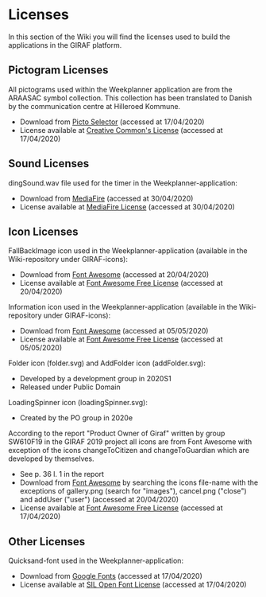 # Licenses

In this section of the Wiki you will find the licenses used to build the applications
in the GIRAF platform.

## Pictogram Licenses

All pictograms used within the Weekplanner application are from the ARAASAC symbol
collection. This collection has been translated to Danish by the communication
centre at Hilleroed Kommune.

- Download from [Picto Selector](https://www.kc-hil.dk/viden-og-udvikling-mega/paedagogisk-materiale/picto-selector)
  (accessed at 17/04/2020)
- License available at [Creative Common's License](https://creativecommons.org/licenses/?lang=da)
  (accessed at 17/04/2020)

## Sound Licenses

dingSound.wav file used for the timer in the Weekplanner-application:

- Download from [MediaFire](https://www.mediafire.com/file/ajhp232aey6uesf/Ding_-_Sound_Effects_YouTube.wav/file)
  (accessed at 30/04/2020)
- License available at [MediaFire License](https://www.mediafire.com/policies/terms_of_service.php)
  (accessed at 30/04/2020)

## Icon Licenses

FallBackImage icon used in the Weekplanner-application (available in the
Wiki-repository under GIRAF-icons):

- Download from [Font Awesome](https://fontawesome.com/icons/image?style=regular)
  (accessed at 20/04/2020)
- License available at [Font Awesome Free License](https://fontawesome.com/license/free)
  (accessed at 20/04/2020)

Information icon used in the Weekplanner-application (available in the Wiki-repository
under GIRAF-icons):

- Download from [Font Awesome](https://fontawesome.com/icons/info-circle?style=solid)
  (accessed at 05/05/2020)
- License available at [Font Awesome Free License](https://fontawesome.com/license/free)
  (accessed at 05/05/2020)

Folder icon (folder.svg) and AddFolder icon (addFolder.svg):

- Developed by a development group in 2020S1
- Released under Public Domain

LoadingSpinner icon (loadingSpinner.svg):

- Created by the PO group in 2020e

According to the report "Product Owner of Giraf" written by group SW610F19 in the
GIRAF 2019 project all icons are from Font Awesome with exception of the icons
changeToCitizen and changeToGuardian which are developed by themselves.

- See p. 36 l. 1 in the report
- Download from [Font Awesome](https://fontawesome.com) by searching the icons
  file-name with the exceptions of gallery.png (search for "images"),
  cancel.png ("close") and addUser ("user") (accessed at 20/04/2020)
- License available at [Font Awesome Free License](https://fontawesome.com/license/free)
  (accessed at 17/04/2020)

## Other Licenses

Quicksand-font used in the Weekplanner-application:

- Download from [Google Fonts](https://fonts.google.com/specimen/Quicksand)
  (accessed at 17/04/2020)
- License available at [SIL Open Font License](https://scripts.sil.org/cms/scripts/page.php?site_id=nrsi&id=OFL)
  (accessed at 17/04/2020)

